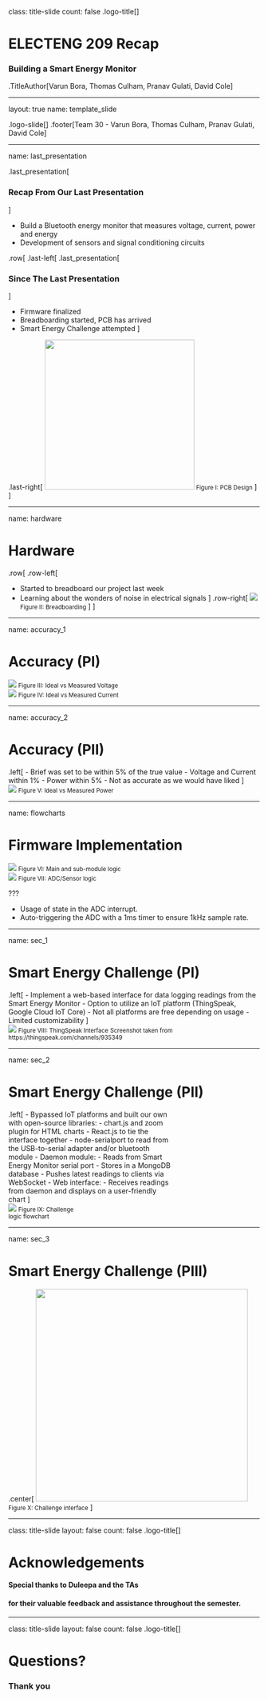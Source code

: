 class: title-slide
count: false
.logo-title[]

# ELECTENG 209 Recap
### Building a Smart Energy Monitor

.TitleAuthor[Varun Bora, Thomas Culham, Pranav Gulati, David Cole]

---

layout: true
name: template_slide

.logo-slide[]
.footer[Team 30 - Varun Bora, Thomas Culham, Pranav Gulati, David Cole]

---
name: last_presentation

.last_presentation[
### Recap From Our Last Presentation
]

- Build a Bluetooth energy monitor that measures voltage, current, power and energy
- Development of sensors and signal conditioning circuits

.row[
.last-left[
.last_presentation[
### Since The Last Presentation
]
- Firmware finalized
- Breadboarding started, PCB has arrived
- Smart Energy Challenge attempted
]

.last-right[
  <img src="img/hardware/pcb.jpg" height="300" class="pcb-expand">
  <small>Figure I: PCB Design</small>
]
]

---
name: hardware

# Hardware

.row[
.row-left[
- Started to breadboard our project last week
- Learning about the wonders of noise in electrical signals
]
.row-right[
  <img src="img/hardware/breadboard.jpg">
  <small>Figure II: Breadboarding</small>
]
]

---
name: accuracy_1

# Accuracy (PI)

<div class="row">
  <div class="row-left">
    <img src="img/accuracy/voltage.png">
    <small>Figure III: Ideal vs Measured Voltage</small>
  </div>
  <div class="row-right">
    <img src="img/accuracy/current.png">
    <small>Figure IV: Ideal vs Measured Current</small>
  </div>
</div>

---
name: accuracy_2

# Accuracy (PII)

<div class="row">
  <div class="row-left">
.left[
- Brief was set to be within 5% of the true value
- Voltage and Current within 1%
- Power within 5%
  - Not as accurate as we would have liked
]
  </div>
  <div class="row-right">
      <img src="img/accuracy/power.png">
      <small>Figure V: Ideal vs Measured Power</small>
  </div>
</div>

---
name: flowcharts

# Firmware Implementation

<div class="row">
  <div class="row-left">
    <img src="img/firmware/main.png" class="leftzoom">
    <small>Figure VI: Main and sub-module logic</small>
  </div>
  <div class="row-right">
    <img src="img/firmware/adc.png" class="rightzoom">
    <small>Figure VII: ADC/Sensor logic</small>
  </div>
</div>

???
- Usage of state in the ADC interrupt.
- Auto-triggering the ADC with a 1ms timer to ensure 1kHz sample rate.

---
name: sec_1

# Smart Energy Challenge (PI)

<div class="row">
  <div class="row-left">
.left[
- Implement a web-based interface for data logging readings from the Smart Energy Monitor
- Option to utilize an IoT platform (ThingSpeak, Google Cloud IoT Core)
  - Not all platforms are free depending on usage
  - Limited customizability
]
  </div>
  <div class="row-right">
    <img src="img/challenge/thingspeak.png">
    <small>Figure VIII: ThingSpeak Interface</small>
    <small>Screenshot taken from https://thingspeak.com/channels/935349</small>
  </div>
</div>

---
name: sec_2

# Smart Energy Challenge (PII)

<div class="row">
  <div class="row-left"style="width: 65%">
.left[
- Bypassed IoT platforms and built our own with open-source libraries:
  - chart.js and zoom plugin for HTML charts
  - React.js to tie the interface together
  - node-serialport to read from the USB-to-serial adapter and/or bluetooth module
- Daemon module:
  - Reads from Smart Energy Monitor serial port
  - Stores in a MongoDB database
  - Pushes latest readings to clients via WebSocket
- Web interface:
  - Receives readings from daemon and displays on a user-friendly chart
]
  </div>
  <div class="row-right" style="width: 30%">
    <img src="img/challenge/flowchart.png" style="height: auto; width: auto;">
    <small>Figure IX: Challenge logic flowchart</small>
  </div>
</div>

---
name: sec_3

# Smart Energy Challenge (PIII)

.center[
  <img src="img/challenge/interface.png" height="425">
  <small>Figure X: Challenge interface</small>
]

---

class: title-slide
layout: false
count: false
.logo-title[]

# Acknowledgements
#### Special thanks to Duleepa and the TAs
#### for their valuable feedback and assistance throughout the semester.

---

class: title-slide
layout: false
count: false
.logo-title[]

# Questions?
### Thank you
